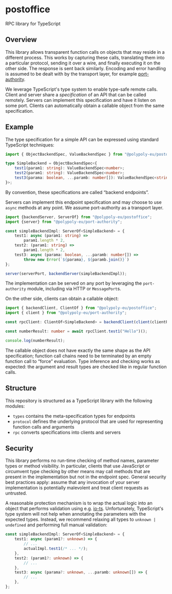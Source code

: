 # postoffice

RPC library for TypeScript

## Overview

This library allows transparent function calls on objects that may reside in a
different process. This works by capturing these calls, translating them into a
particular protocol, sending it over a wire, and finally executing it on the
other side. The response is sent back similarly. Encoding and error handling
is assumed to be dealt with by the transport layer, for example
[port-authority](../port-authority/).

We leverage TypeScript's type system to enable type-safe remote calls. Client
and server share a _specification_ of an API that can be called remotely.
Servers can implement this specification and have it listen on some port.
Clients can automatically obtain a callable object from the same specification.

## Example

The type specification for a simple API can be expressed using standard
TypeScript techniques:

```typescript
import { ObjectBackendSpec, ValueBackendSpec } from "@polypoly-eu/postoffice";

type SimpleBackend = ObjectBackendSpec<{
    test1(param1: string): ValueBackendSpec<number>;
    test2(param1: string): ValueBackendSpec<number>;
    test3(parama: boolean, ...paramb: number[]): ValueBackendSpec<string>;
}>;
```

By convention, these specifications are called “backend endpoints”.

Servers can implement this endpoint specification and may choose to use `async`
methods at any point. We assume port-authority as a transport layer.

```typescript
import {backendServer, ServerOf} from "@polypoly-eu/postoffice";
import {server} from "@polypoly-eu/port-authority";

const simpleBackendImpl: ServerOf<SimpleBackend> = {
    test1: async (param1: string) =>
        param1.length * 2,
    test2: (param1: string) =>
        param1.length * 2,
    test3: async (parama: boolean, ...paramb: number[]) =>
        throw new Error(`${parama}, ${paramb.join()}`)
};

server(serverPort, backendServer(simpleBackendImpl));
```

The implementation can be served on any port by leveraging the `port-authority`
module, including via HTTP or `MessagePort`s.

On the other side, clients can obtain a callable object:

```typescript
import { backendClient, ClientOf } from "@polypoly-eu/postoffice";
import { client } from "@polypoly-eu/port-authority";

const rpcClient: ClientOf<SimpleBackend> = backendClient(client(clientPort));

const numberResult: number = await rpcClient.test1("Hello")();

console.log(numberResult);
```

The callable object does not have exactly the same shape as the API
specification; function call chains need to be terminated by an empty function
call to “force” evaluation. Type inference and checking works as expected: the
argument and result types are checked like in regular function calls.

## Structure

This repository is structured as a TypeScript library with the following modules:

-   `types` contains the meta-specification types for endpoints
-   `protocol` defines the underlying protocol that are used for representing
    function calls and arguments
-   `rpc` converts specifications into clients and servers

## Security

This library performs no run-time checking of method names, parameter types or
method visibility. In particular, clients that use JavaScript or circumvent
type checking by other means may call methods that are present in the
implementation but not in the endpoint spec. General security best practices
apply: assume that any invocation of your server implementation is potentially
malevolent and treat client requests as untrusted.

A reasonable protection mechanism is to wrap the actual logic into an object
that performs validation using e.g. [io-ts](https://github.com/gcanti/io-ts).
Unfortunately, TypeScript's type system will not help when annotating the
parameters with the expected types. Instead, we recommend relaxing all types to
`unknown | undefined` and performing full manual validation:

```typescript
const simpleBackendImpl: ServerOf<SimpleBackend> = {
    test1: async (param1?: unknown) => {
        // ...
        actualImpl.test1(/* ... */);
    },
    test2: (param1?: unknown) => {
        // ...
    },
    test3: async (parama?: unknown, ...paramb: unknown[]) => {
        // ...
    },
};
```
